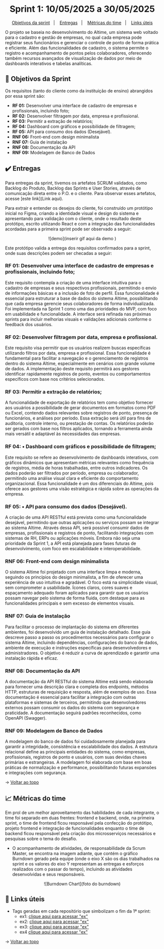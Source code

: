 <span id="topo">

<h1 align="center">Sprint 1: 10/05/2025 a 30/05/2025</h1>

<p align="center">
    <a href="#objetivos">Objetivos da sprint</a> &nbsp |&nbsp &nbsp
    <a href="#entregas">Entregas</a> &nbsp |&nbsp &nbsp
    <a href="#metricas">Métricas do time</a> &nbsp |&nbsp &nbsp
    <a href="#links">Links úteis</a>
</p>

O projeto se baseia no desenvolvimento do Altime, um sistema web voltado para o cadastro e gestão de empresas, no qual cada empresa pode registrar seus funcionários e gerenciar o controle de ponto de forma prática e eficiente. Além das funcionalidades de cadastro, o sistema permite o registro e acompanhamento de pontos pelos colaboradores, oferecendo também recursos avançados de visualização de dados por meio de dashboards interativos e tabelas analíticas.

<span id="objetivos">
    
## :dart: Objetivos da Sprint
Os requisitos (tanto do cliente como da instituição de ensino) abrangidos por essa sprint são:
- **RF 01:** Desenvolver uma interface de cadastro de empresas e profissionais, incluindo foto;
- **RF 02:** Desenvolver filtragem por data, empresa e profissional.
- **RF 03:** Permitir a extração de relatórios;
- **RF 04:** Dashboard com gráficos e possibilidade de filtragem;
- **RF 05:** API para consumo dos dados (Desejável).
- **RNF 06:** Front-end com design minimalista
- **RNF 07:** Guia de instalação
- **RNF 08:** Documentação da API
- **RNF 09:** Modelagem de Banco de Dados



<span id="entregas">
        
## :heavy_check_mark: Entregas
Para entregas da sprint, tivemos os artefatos SCRUM validados, como Backlog do Produto, Backlog das Sprints e User Stories, através de comunicação direta entre o P.O. e o cliente. Para observar esses artefatos, acesse [este link](Link aqui).

Para extrair e entender os desejos do cliente, foi construído um protótipo inicial no Figma, criando a identidade visual e design do sistema e apresentando para validação com o cliente, onde o resultado deste protótipo, escrito utilizando React e com a integração das funcionalidades acordadas para a primeira sprint pode ser observado a seguir:

<div align="center">

![demo](inserir gif aqui da demo )
</div>

Este protótipo valida a entrega dos requisitos confirmados para a sprint, onde suas descrições podem ser checadas a seguir:

### RF 01: Desenvolver uma interface de cadastro de empresas e profissionais, incluindo foto;

Este requisito contempla a criação de uma interface intuitiva para o cadastro de empresas e seus respectivos profissionais, permitindo o envio de informações básicas e a inclusão de foto de perfil. Essa funcionalidade é essencial para estruturar a base de dados do sistema Altime, possibilitando que cada empresa gerencie seus colaboradores de forma individualizada. Foi implementada na Sprint 1 como uma das prioridades do MVP, com foco em usabilidade e funcionalidade. A interface será refinada nas próximas sprints para incluir melhorias visuais e validações adicionais conforme o feedback dos usuários.

### RF 02: Desenvolver filtragem por data, empresa e profissional.

Este requisito visa permitir que os usuários realizem buscas específicas utilizando filtros por data, empresa e profissional. Essa funcionalidade é fundamental para facilitar a navegação e o gerenciamento de registros dentro do sistema Altime, especialmente em cenários com grande volume de dados. A implementação deste requisito permitirá aos gestores identificar rapidamente registros de ponto, eventos ou comportamentos específicos com base nos critérios selecionados.

### RF 03: Permitir a extração de relatórios;

A funcionalidade de exportação de relatórios tem como objetivo fornecer aos usuários a possibilidade de gerar documentos em formatos como PDF ou Excel, contendo dados relevantes sobre registros de ponto, presença de funcionários, e análises por período. Essa extração será útil para fins de auditoria, controle interno, ou prestação de contas. Os relatórios poderão ser gerados com base nos filtros aplicados, tornando a ferramenta ainda mais versátil e adaptável às necessidades das empresas.

### RF 04: • Dashboard com gráficos e possibilidade de filtragem;

Este requisito se refere ao desenvolvimento de dashboards interativos, com gráficos dinâmicos que apresentam métricas relevantes como frequência de registros, média de horas trabalhadas, entre outros indicadores. Os dados poderão ser filtrados por período, empresa ou colaborador, permitindo uma análise visual clara e eficiente do comportamento organizacional. Essa funcionalidade é um dos diferenciais do Altime, pois oferece aos gestores uma visão estratégica e rápida sobre as operações da empresa.

### RF 05: • API para consumo dos dados (Desejável). 

A criação de uma API RESTful está prevista como uma funcionalidade desejável, permitindo que outras aplicações ou serviços possam se integrar ao sistema Altime. Através dessa API, será possível consumir dados de empresas, profissionais e registros de ponto, facilitando integrações com sistemas de RH, ERPs ou aplicações móveis. Embora não seja uma prioridade da Sprint 1, a API está planejada para fases futuras de desenvolvimento, com foco em escalabilidade e interoperabilidade.

### RNF 06: Front-end com design minimalista

O sistema Altime foi projetado com uma interface limpa e moderna, seguindo os princípios do design minimalista, a fim de oferecer uma experiência de uso intuitiva e agradável. O foco está na simplicidade visual, sem comprometer a usabilidade. Ícones claros, cores suaves e espaçamento adequado foram aplicados para garantir que os usuários possam navegar pelo sistema de forma fluida, com destaque para as funcionalidades principais e sem excesso de elementos visuais.

### RNF 07: Guia de instalação

Para facilitar o processo de implantação do sistema em diferentes ambientes, foi desenvolvido um guia de instalação detalhado. Esse guia descreve passo a passo os procedimentos necessários para configurar o sistema Altime, incluindo dependências, configurações do banco de dados, ambiente de execução e instruções específicas para desenvolvedores e administradores. O objetivo é reduzir a curva de aprendizado e garantir uma instalação rápida e eficaz.

### RNF 08: Documentação da API

A documentação da API RESTful do sistema Altime está sendo elaborada para fornecer uma descrição clara e completa dos endpoints, métodos HTTP, estruturas de requisição e resposta, além de exemplos de uso. Essa documentação é essencial para facilitar a integração com outras plataformas e sistemas de terceiros, permitindo que desenvolvedores externos possam consumir os dados do sistema com segurança e praticidade. A documentação seguirá padrões reconhecidos, como OpenAPI (Swagger).

### RNF 09: Modelagem de Banco de Dados

A modelagem do banco de dados foi cuidadosamente planejada para garantir a integridade, consistência e escalabilidade dos dados. A estrutura relacional define as principais entidades do sistema, como empresas, profissionais, registros de ponto e usuários, com suas devidas chaves primárias e estrangeiras. A modelagem foi elaborada com base em boas práticas de normalização e performance, possibilitando futuras expansões e integrações com segurança.

→ [Voltar ao topo](#topo)

<span id="metricas">
    
## :chart_with_upwards_trend: Métricas do time
Em prol de um melhor aproveitamento das habilidades de cada integrante, o time foi separado em duas frentes: frontend e backend, onde, na primeira sprint, o time de frontend ficou responsável pela confecção do protótipo, projeto frontend e integração de funcionalidades enquanto o time de backend ficou responsável pela criação dos microsserviços necessários e pesquisas sobre o tema do desafio. 
- O acompanhamento de atividades, de responsabilidade da Scrum Master, se encontra na imagem adiante, que contém o gráfico Burndown gerado pela equipe (onde o eixo X são os dias trabalhados na sprint e os valores do eixo Y representam as entregas e esforços realizados com o passar do tempo), incluindo as atividades desenvolvidas e seus responsáveis.
    
<div align="center">
    
![Burndown Chart](foto do burndown)
</div>
    
<span id="links">
    
## :link: Links úteis

- Tags geradas em cada repositório que simbolizam o fim da 1ª sprint:
  - ex1: [clique aqui para acessar "ex"](linkaqui)
  - ex2: [clique aqui para acessar "ex"](linkaqui)
  - ex3: [clique aqui para acessar "ex"](linkaqui)
  - ex4 [clique aqui para acessar "ex"](linkaqui)

→ [Voltar ao topo](#topo)
